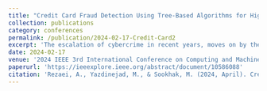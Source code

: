 ```yaml
---
title: "Credit Card Fraud Detection Using Tree-Based Algorithms for Highly Imbalanced Data"
collection: publications
category: conferences
permalink: /publication/2024-02-17-Credit-Card2
excerpt: 'The escalation of cybercrime in recent years, moves on by the proliferation of electronic devices, poses a significant threat as users engage in diverse online activities, including financial transactions. Cybercriminals exploit phishing information and manipulate cardholders account balances to illicitly appropriate funds, presenting challenges in traceability. This study addresses detecting fraudulent banking transactions within customers account data, characterized by highly imbalanced fraud records. Employing diverse machine learning algorithms, particularly focusing on tree-based approaches, this research re-veals that LightGBM and XGBoost exhibit superior performance, with LightGBM demonstrating notable supremacy. The resultant evaluation metric, the Area Under the Curve (AUC), attains a commendable value of 0.94649, underscoring the efficacy of the proposed machine learning models in cybersecurity measures against fraudulent financial activities.'
date: 2024-02-17
venue: '2024 IEEE 3rd International Conference on Computing and Machine Intelligence (ICMI)'
paperurl: 'https://ieeexplore.ieee.org/abstract/document/10586088'
citation: 'Rezaei, A., Yazdinejad, M., & Sookhak, M. (2024, April). Credit Card Fraud Detection Using Tree-Based Algorithms For Highly Imbalanced Data. In 2024 IEEE 3rd International Conference on Computing and Machine Intelligence (ICMI) (pp. 1-6). IEEE.'
---
```

